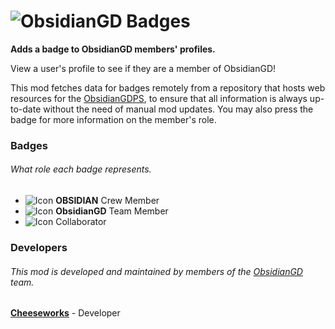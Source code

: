 # ![ObsidianGD Badges](cheeseworks.obsidiangd_badges/banner.png)
**Adds a badge to ObsidianGD members' profiles.**

View a user's profile to see if they are a member of ObsidianGD!

This mod fetches data for badges remotely from a repository that hosts web resources for the [ObsidianGDPS](https://www.obsidianmg.cc/gd-team/#gdps), to ensure that all information is always up-to-date without the need of manual mod updates. You may also press the badge for more information on the member's role.

### Badges
###### What role each badge represents.
- ![Icon](cheeseworks.obsidiangd_badges/crew-member.png&scale:0.5) **OBSIDIAN** Crew Member
- ![Icon](cheeseworks.obsidiangd_badges/team-member.png&scale:0.5) **ObsidianGD** Team Member
- ![Icon](cheeseworks.obsidiangd_badges/collaborator.png&scale:0.5) Collaborator

### Developers
###### This mod is developed and maintained by members of the [ObsidianGD](https://www.obsidianmg.cc/gd-team/#team) team.
**[Cheeseworks](https://www.github.com/BlueWitherer/)** - Developer